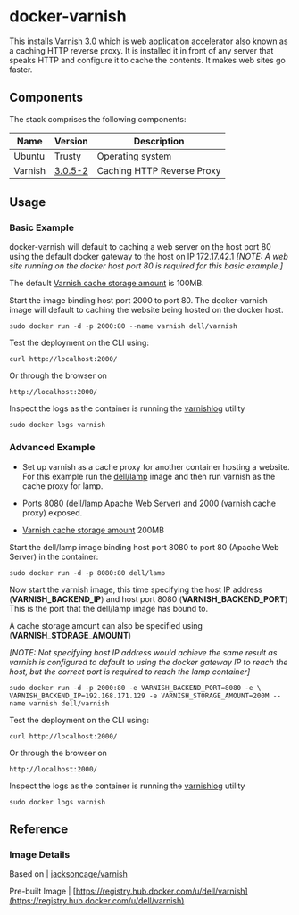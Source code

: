# docker-varnish
This installs [Varnish 3.0](https://www.varnish-cache.org/docs/3.0/index.html) which is web application accelerator also known as a caching HTTP reverse proxy. It is installed it in front of any server that speaks HTTP and configure it to cache the contents.  It makes web sites go faster.

## Components
The stack comprises the following components:

Name       | Version    | Description
-----------|------------|------------------------------
Ubuntu     | Trusty     | Operating system
Varnish    | [3.0.5-2](https://www.varnish-cache.org/docs/3.0/index.html) | Caching HTTP Reverse Proxy

## Usage

### Basic Example
docker-varnish will default to caching a web server on the host port 80 using the default docker gateway to the host on IP 172.17.42.1   *[NOTE: A web site running on the docker host port 80 is required for this basic example.]*

The default [Varnish cache storage amount](https://www.varnish-cache.org/docs/3.0/tutorial/sizing_your_cache.html) is 100MB.

Start the image binding host port 2000 to port 80. The docker-varnish image will default to caching the website being hosted on the docker host.

    sudo docker run -d -p 2000:80 --name varnish dell/varnish
    
Test the deployment on the CLI using:

    curl http://localhost:2000/

Or through the browser on

    http://localhost:2000/

Inspect the logs as the container is running the [varnishlog](https://www.varnish-cache.org/docs/3.0/tutorial/logging.html) utility

    sudo docker logs varnish

### Advanced Example
- Set up varnish as a cache proxy for another container hosting a website.  For this example run the [dell/lamp](https://github.com/dell-cloud-marketplace/docker-lamp) image and then run varnish as the cache proxy for lamp. 

- Ports 8080 (dell/lamp Apache Web Server) and 2000 (varnish cache proxy) exposed.
- [Varnish cache storage amount](https://www.varnish-cache.org/docs/3.0/tutorial/sizing_your_cache.html) 200MB

Start the dell/lamp image binding host port 8080 to port 80 (Apache Web Server) in the container:

    sudo docker run -d -p 8080:80 dell/lamp

Now start the varnish image, this time specifying the host IP address (**VARNISH_BACKEND_IP**) and host port 8080 (**VARNISH_BACKEND_PORT**) This is the port that the dell/lamp image has bound to.  

A cache storage amount can also be specified using (**VARNISH_STORAGE_AMOUNT**) 

*[NOTE: Not specifying host IP address would achieve the same result as varnish is configured to default to using the docker gateway IP to reach the host, but the correct port is required to reach the lamp container]*

    sudo docker run -d -p 2000:80 -e VARNISH_BACKEND_PORT=8080 -e \
    VARNISH_BACKEND_IP=192.168.171.129 -e VARNISH_STORAGE_AMOUNT=200M --name varnish dell/varnish

Test the deployment on the CLI using:

    curl http://localhost:2000/

Or through the browser on

    http://localhost:2000/

Inspect the logs as the container is running the [varnishlog](https://www.varnish-cache.org/docs/3.0/tutorial/logging.html) utility

    sudo docker logs varnish

## Reference

### Image Details

Based on | [jacksoncage/varnish](https://github.com/jacksoncage/varnish-docker)

Pre-built Image   | [https://registry.hub.docker.com/u/dell/varnish](https://registry.hub.docker.com/u/dell/varnish) 
